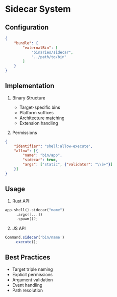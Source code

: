 # Sidecar System

## Configuration
```json
{
	"bundle": {
		"externalBin": [
			"binaries/sidecar",
			"../path/to/bin"
		]
	}
}
```

## Implementation
1. Binary Structure
	 - Target-specific bins
	 - Platform suffixes
	 - Architecture matching
	 - Extension handling

2. Permissions
```json
{
	"identifier": "shell:allow-execute",
	"allow": [{
		"name": "bin/app",
		"sidecar": true,
		"args": ["static", {"validator": "\\S+"}]
	}]
}
```

## Usage
1. Rust API
```rust
app.shell().sidecar("name")
	 .args([...])
	 .spawn()?;
```

2. JS API
```js
Command.sidecar('bin/name')
	.execute();
```

## Best Practices
- Target triple naming
- Explicit permissions
- Argument validation
- Event handling
- Path resolution